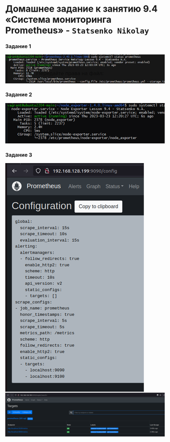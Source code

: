 # Домашнее задание к занятию 9.4 «Система мониторинга Prometheus» - `Statsenko Nikolay`

### Задание 1

![Task1](https://raw.githubusercontent.com/Pookson/sys-pattern-homework/main/img/9.4/prometheus_1_task1.png)

### Задание 2

![Task2](https://raw.githubusercontent.com/Pookson/sys-pattern-homework/main/img/9.4/prometheus_1_task2.png)

### Задание 3

![Task3_1](https://raw.githubusercontent.com/Pookson/sys-pattern-homework/main/img/9.4/prometheus_1_task3_1.png)
![Task3_2](https://raw.githubusercontent.com/Pookson/sys-pattern-homework/main/img/9.4/prometheus_1_task3_2.png)

